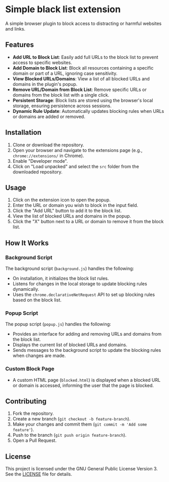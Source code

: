 # Simple black list extension

A simple browser plugin to block access to distracting or harmful websites and links.

## Features

-   **Add URL to Block List**: Easily add full URLs to the block list to prevent access to specific websites.
-   **Add Domain to Block List**: Block all resources containing a specific domain or part of a URL, ignoring case sensitivity.
-   **View Blocked URLs/Domains**: View a list of all blocked URLs and domains in the plugin's popup.
-   **Remove URL/Domain from Block List**: Remove specific URLs or domains from the block list with a single click.
-   **Persistent Storage**: Block lists are stored using the browser's local storage, ensuring persistence across sessions.
-   **Dynamic Rule Update**: Automatically updates blocking rules when URLs or domains are added or removed.

## Installation

1. Clone or download the repository.
2. Open your browser and navigate to the extensions page (e.g., `chrome://extensions/` in Chrome).
3. Enable "Developer mode".
4. Click on "Load unpacked" and select the `src` folder from the downloaded repository.

## Usage

1. Click on the extension icon to open the popup.
2. Enter the URL or domain you wish to block in the input field.
3. Click the "Add URL" button to add it to the block list.
4. View the list of blocked URLs and domains in the popup.
5. Click the "X" button next to a URL or domain to remove it from the block list.

## How It Works

### Background Script

The background script (`background.js`) handles the following:

-   On installation, it initializes the block list rules.
-   Listens for changes in the local storage to update blocking rules dynamically.
-   Uses the `chrome.declarativeNetRequest` API to set up blocking rules based on the block list.

### Popup Script

The popup script (`popup.js`) handles the following:

-   Provides an interface for adding and removing URLs and domains from the block list.
-   Displays the current list of blocked URLs and domains.
-   Sends messages to the background script to update the blocking rules when changes are made.

### Custom Block Page

-   A custom HTML page (`blocked.html`) is displayed when a blocked URL or domain is accessed, informing the user that the page is blocked.

## Contributing

1. Fork the repository.
2. Create a new branch (`git checkout -b feature-branch`).
3. Make your changes and commit them (`git commit -m 'Add some feature'`).
4. Push to the branch (`git push origin feature-branch`).
5. Open a Pull Request.

## License

This project is licensed under the GNU General Public License Version 3. See the [LICENSE](LICENSE) file for details.
